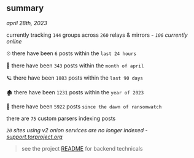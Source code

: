 
## summary
_april 28th, 2023_

currently tracking `144` groups across `260` relays & mirrors - _`106` currently online_

⏲ there have been `6` posts within the `last 24 hours`

🦈 there have been `343` posts within the `month of april`

🪐 there have been `1083` posts within the `last 90 days`

🏚 there have been `1231` posts within the `year of 2023`

🦕 there have been `5922` posts `since the dawn of ransomwatch`

there are `75` custom parsers indexing posts

_`20` sites using v2 onion services are no longer indexed - [support.torproject.org](https://support.torproject.org/onionservices/v2-deprecation/)_

> see the project [README](https://github.com/joshhighet/ransomwatch#ransomwatch--) for backend technicals
